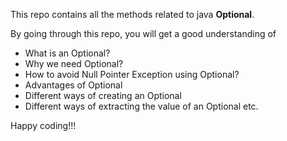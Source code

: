 This repo contains all the methods related to java **Optional**.

By going through this repo, you will get a good understanding of 
- What is an Optional?
- Why we need Optional?
- How to avoid Null Pointer Exception using Optional?
- Advantages of Optional
- Different ways of creating an Optional
- Different ways of extracting the value of an Optional etc.

Happy coding!!!
